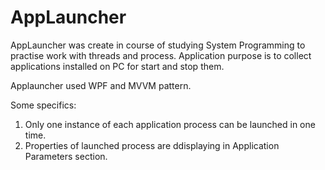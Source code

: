 # AppLauncher
AppLauncher was create in course of studying System Programming to practise work with threads and process.
Application purpose is to collect applications installed on PC for start and stop them.

Applauncher used WPF and MVVM pattern.

Some specifics:
1. Only one instance of each application process can be launched in one time.
2. Properties of launched process are ddisplaying in Application Parameters section.
